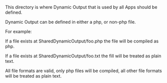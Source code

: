 This directory is where Dynamic Output that is used by all Apps should be defined.

Dynamic Output can be defined in either a php, or non-php file.

For example:

If a file exists at SharedDynamicOutput/foo.php the file will be compiled as php.

If a file exists at SharedDynamicOutput/foo.txt the fill will be treated as plain text.

All file formats are valid, only php files will be compiled, all other file formats will
be treated as plain text.
